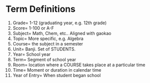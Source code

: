 # Term Definitions #


1. Grade= 1-12 (graduating year, e.g. 12th grade)
2. Score= 1-100 or A-F
3. Subject= Math, Chem, etc.. Aligned with gaokao
4. Topic= More specific, e.g. Algebra
5. Course= the subject in a semester
6. Unit= Banji. Set of STUDENTS.
7. Year= School year
8. Term= Segment of school year
9. Room= location where a COURSE takes place at a particular time
10. Time= Moment or duration in calendar time
11. Year of Entry= When student began school

